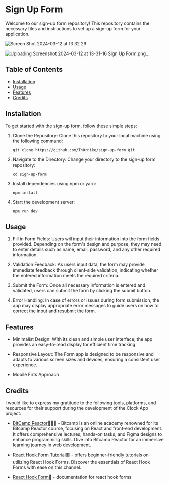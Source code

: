# Sign Up Form

Welcome to our sign-up form repository! This repository contains the necessary files and instructions to set up a sign-up form for your application.

![Screen Shot 2024-03-12 at 13 32 29](https://github.com/Th0rnike/Sign-Up-Form/assets/116254117/c2e20952-1528-4b3a-a60b-32adfcee92e7)

![Uploading Screenshot 2024-03-12 at 13-31-16 Sign Up Form.png…]()

## Table of Contents

- [Installation](#installation)
- [Usage](#usage)
- [Features](#features)
- [Credits](#credits)

## Installation

To get started with the sign-up form, follow these simple steps:

1. Clone the Repository: Clone this repository to your local machine using the following command:

   `git clone https://github.com/Th0rnike/sign-up-form.git`

2. Navigate to the Directory: Change your directory to the sign-up form repository:

   `cd sign-up-form`

3. Install dependencies using npm or yarn:

   `npm install`

4. Start the development server:

   `npm run dev`

## Usage

1. Fill in Form Fields: Users will input their information into the form fields provided. Depending on the form's design and purpose, they may need to enter details such as name, email, password, and any other required information.

2. Validation Feedback: As users input data, the form may provide immediate feedback through client-side validation, indicating whether the entered information meets the required criteria.

3. Submit the Form: Once all necessary information is entered and validated, users can submit the form by clicking the submit button.

4. Error Handling: In case of errors or issues during form submission, the app may display appropriate error messages to guide users on how to correct the input and resubmit the form.

## Features

- Minimalist Design: With its clean and simple user interface, the app provides an easy-to-read display for efficient time tracking.

- Responsive Layout: The Form app is designed to be responsive and adapts to various screen sizes and devices, ensuring a consistent user experience.

- Mobile Firts Approach

## Credits

I would like to express my gratitude to the following tools, platforms, and resources for their support during the development of the Clock App project:

- [BitCamp Reactor](https://reactor.bitcamp.ge/)👨🏻‍💻 - Bitcamp is an online academy renowned for its Bitcamp Reactor course, focusing on React and front-end development. It offers comprehensive lectures, hands-on tasks, and Figma designs to enhance programming skills. Dive into Bitcamp Reactor for an immersive learning journey in web development.

- [React Hook Form Tutorial](https://www.youtube.com/watch?v=cc_xmawJ8Kg&list=LL&index=2&t=1287s)🟥 - offers beginner-friendly tutorials on utilizing React Hook Forms. Discover the essentials of React Hook Forms with ease on this channel.

- [React Hook Form](https://react-hook-form.com/get-started)📄 - documentation for react hook forms
